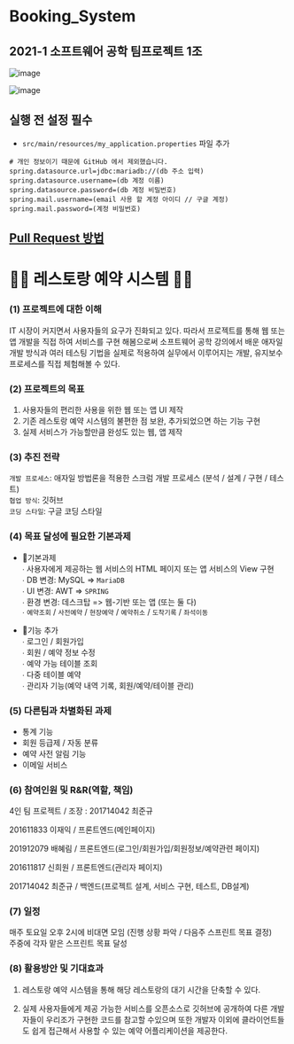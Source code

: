 # Booking_System

## 2021-1 소프트웨어 공학 팀프로젝트 1조

![image](https://user-images.githubusercontent.com/69145799/120089985-fe610580-c139-11eb-84c0-662d286911d9.png)

![image](https://user-images.githubusercontent.com/69145799/120297636-42076b00-c304-11eb-8a77-530bc7eff4ac.png)

## 실행 전 설정 필수

* `src/main/resources/my_application.properties` 파일 추가 

```properties
# 개인 정보이기 때문에 GitHub 에서 제외했습니다.
spring.datasource.url=jdbc:mariadb://(db 주소 입력)
spring.datasource.username=(db 계정 이름)
spring.datasource.password=(db 계정 비밀번호)
spring.mail.username=(email 사용 할 계정 아이디 // 구글 계정)
spring.mail.password=(계정 비밀번호)
```

## [Pull Request 방법](./CONTRIBUTING.md)

# 🥂🥩 레스토랑 예약 시스템 🍖🍨

### (1)	프로젝트에 대한 이해

IT 시장이 커지면서 사용자들의 요구가 진화되고 있다. 따라서 프로젝트를 통해 웹 또는 앱 개발을 직접 하여 서비스를 구현 해봄으로써 소프트웨어 공학 강의에서 배운 애자일 개발 방식과 여러 테스팅 기법을 실제로 적용하여 실무에서 이루어지는 개발, 유지보수 프로세스를 직접 체험해볼 수 있다.

### (2)	프로젝트의 목표

1. 사용자들의 편리한 사용을 위한 웹 또는 앱 UI 제작
2. 기존 레스토랑 예약 시스템의 불편한 점 보완, 추가되었으면 하는 기능 구현
3. 실제 서비스가 가능할만큼 완성도 있는 웹, 앱 제작

### (3)	추진 전략

`개발 프로세스`: 애자일 방법론을 적용한 스크럼 개발 프로세스 (분석 / 설계 / 구현 / 테스트)   
`협업 방식`: 깃허브   
`코딩 스타일`: 구글 코딩 스타일

### (4)	목표 달성에 필요한 기본과제

* 📌기본과제   
∙ 사용자에게 제공하는 웹 서비스의 HTML 페이지 또는 앱 서비스의 View 구현   
∙ DB 변경: MySQL => `MariaDB`   
∙ UI 변경: AWT => `SPRING`   
∙ 환경 변경: 데스크탑 => 웹-기반 또는 앱 (또는 둘 다)   
∙ `예약조회` / `사전예약` / `현장예약` / `예약취소` / `도착기록` / `좌석이동`   

* 📌기능 추가   
  ∙ 로그인 / 회원가입   
  ∙ 회원 / 예약 정보 수정   
  ∙ 예약 가능 테이블 조회   
  ∙ 다중 테이블 예약   
  ∙ 관리자 기능(예약 내역 기록, 회원/예약/테이블 관리)

### (5)	다른팀과 차별화된 과제

* 통계 기능
* 회원 등급제 / 자동 분류
* 예약 사전 알림 기능
* 이메일 서비스

### (6)	참여인원 및 R&R(역할, 책임)
4인 팀 프로젝트 / 조장 : 201714042 최준규

201611833 이재익 / 프론트엔드(메인페이지)

201912079 배혜림 / 프론트엔드(로그인/회원가입/회원정보/예약관련 페이지)

201611817 신희원 / 프론트엔드(관리자 페이지)

201714042 최준규 / 백엔드(프로젝트 설계, 서비스 구현, 테스트, DB설계)

### (7)	일정
매주 토요일 오후 2시에 비대면 모임 (진행 상황 파악 / 다음주 스프린트 목표 결정)   
주중에 각자 맡은 스프린트 목표 달성

### (8)	활용방안 및 기대효과

1. 레스토랑 예약 시스템을 통해 해당 레스토랑의 대기 시간을 단축할 수 있다.

2. 실제 사용자들에게 제공 가능한 서비스를 오픈소스로 깃허브에 공개하여 다른 개발자들이 우리조가 구현한 코드를 참고할 수있으며 또한 개발자 이외에 클라이언트들도 쉽게 접근해서 사용할 수 있는 예약 어플리케이션을 제공한다. 
